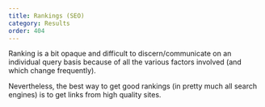 ```yaml
---
title: Rankings (SEO)
category: Results
order: 404
---
```

<p>Ranking is a bit opaque and difficult to discern/communicate on an individual query basis because of all the various factors involved (and which change frequently).</p>

<p>Nevertheless, the best way to get good rankings (in pretty much all search engines) is to get links from high quality sites.</p>